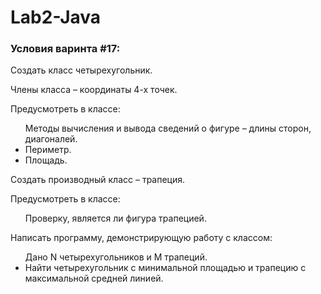 # Lab2-Java
<h3>Условия варинта #17:</h3>
<p>Создать класс четырехугольник. 
<p>Члены класса – координаты 4-х точек. 
<p>Предусмотреть в классе:
<ul>Методы вычисления и вывода сведений о фигуре – длины сторон, диагоналей. 
<li>Периметр.
<li>Площадь.
</ul>
Создать производный класс – трапеция. 
<p>Предусмотреть в классе: 
<ul>Проверку, является ли фигура трапецией. 
</ul>Написать программу, демонстрирующую работу с классом: 
<ul>Дано N четырехугольников и M трапеций. 
<li>Найти четырехугольник с минимальной площадью и трапецию с максимальной средней
линией.</ul>

